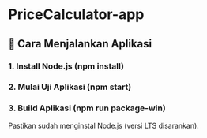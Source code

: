﻿# PriceCalculator-app

## 🚀 Cara Menjalankan Aplikasi

### 1. Install Node.js (npm install)
### 2. Mulai Uji Aplikasi (npm start)
### 3. Build Aplikasi (npm run package-win)

Pastikan sudah menginstal Node.js (versi LTS disarankan).
